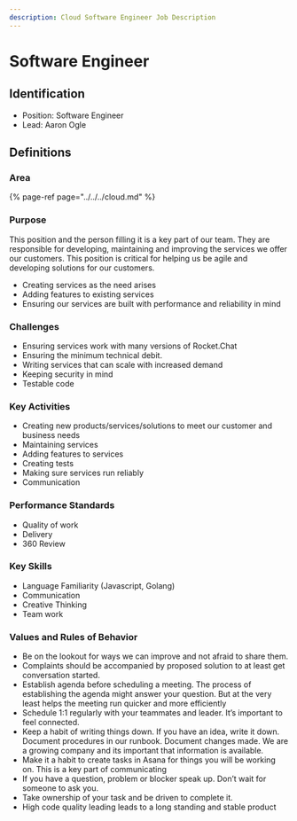 ```yaml
---
description: Cloud Software Engineer Job Description
---
```


# Software Engineer

## Identification

* Position: Software Engineer
* Lead: Aaron Ogle

## Definitions

### Area

{% page-ref page="../../../cloud.md" %}

### Purpose

This position and the person filling it is a key part of our team. They are responsible for developing, maintaining and improving the services we offer our customers. This position is critical for helping us be agile and developing solutions for our customers.

* Creating services as the need arises
* Adding features to existing services
* Ensuring our services are built with performance and reliability in mind

### Challenges

* Ensuring services work with many versions of Rocket.Chat
* Ensuring the minimum technical debit.
* Writing services that can scale with increased demand
* Keeping security in mind
* Testable code

### Key Activities

* Creating new products/services/solutions to meet our customer and business needs
* Maintaining services
* Adding features to services
* Creating tests
* Making sure services run reliably
* Communication

### Performance Standards

* Quality of work
* Delivery
* 360 Review

### Key Skills

* Language Familiarity \(Javascript, Golang\)
* Communication
* Creative Thinking
* Team work

### Values and Rules of Behavior

* Be on the lookout for ways we can improve and not afraid to share them.
* Complaints should be accompanied by proposed solution to at least get conversation started.
* Establish agenda before scheduling a meeting.  The process of establishing the agenda might answer your question.  But at the very least helps the meeting run quicker and more efficiently
* Schedule 1:1 regularly with your teammates and leader.  It’s important to feel connected.
* Keep a habit of writing things down. If you have an idea, write it down.  Document procedures in our runbook.  Document changes made.  We are a growing company and its important that information is available.
* Make it a habit to create tasks in Asana for things you will be working on.  This is a key part of communicating
* If you have a question, problem or blocker speak up.  Don’t wait for someone to ask you.
* Take ownership of your task and be driven to complete it.
* High code quality leading leads to a long standing and stable product

